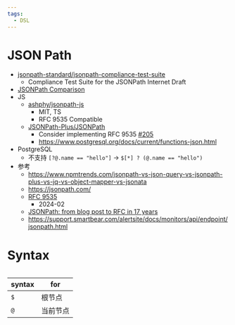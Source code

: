 ```yaml
---
tags:
  - DSL
---
```


# JSON Path

- [jsonpath-standard/jsonpath-compliance-test-suite](https://github.com/jsonpath-standard/jsonpath-compliance-test-suite)
  - Compliance Test Suite for the JSONPath Internet Draft
- [JSONPath Comparison](https://cburgmer.github.io/json-path-comparison/)
- JS
  - [ashphy/jsonpath-js](https://github.com/ashphy/jsonpath-js)
    - MIT, TS
    - RFC 9535 Compatible
  - [JSONPath-Plus/JSONPath](https://github.com/JSONPath-Plus/JSONPath)
    - Consider implementing RFC 9535 [#205](https://github.com/JSONPath-Plus/JSONPath/issues/205)
    - https://www.postgresql.org/docs/current/functions-json.html
- PostgreSQL
  - 不支持 `[?@.name == "hello"]` -> `$[*] ? (@.name == "hello")`
- 参考
  - https://www.npmtrends.com/jsonpath-vs-json-query-vs-jsonpath-plus-vs-jq-vs-object-mapper-vs-jsonata
  - https://jsonpath.com/
  - [RFC 9535](https://datatracker.ietf.org/doc/html/rfc9535)
    - 2024-02
  - [JSONPath: from blog post to RFC in 17 years](https://www.ietf.org/blog/jsonpath-rfc/)
  - https://support.smartbear.com/alertsite/docs/monitors/api/endpoint/jsonpath.html

# Syntax

```txt

```

| syntax | for      |
| ------ | -------- |
| `$`    | 根节点   |
| `@`    | 当前节点 |
